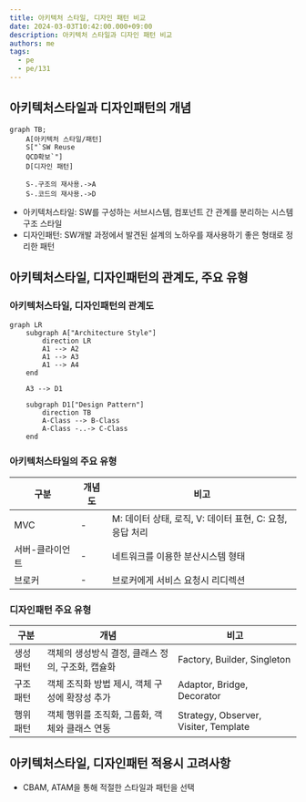 ```yaml
---
title: 아키텍처 스타일, 디자인 패턴 비교
date: 2024-03-03T10:42:00.000+09:00
description: 아키텍처 스타일과 디자인 패턴 비교
authors: me
tags:
  - pe
  - pe/131
---
```


## 아키텍처스타일과 디자인패턴의 개념

```mermaid
graph TB;
    A[아키텍처 스타일/패턴]
    S["`SW Reuse
    QCD확보`"]
    D[디자인 패턴]

    S-.구조의 재사용.->A
    S-.코드의 재사용.->D
```

- 아키텍처스타일: SW를 구성하는 서브시스템, 컴포넌트 간 관계를 분리하는 시스템 구조 스타일
- 디자인패턴: SW개발 과정에서 발견된 설계의 노하우를 재사용하기 좋은 형태로 정리한 패턴

## 아키텍처스타일, 디자인패턴의 관계도, 주요 유형

### 아키텍처스타일, 디자인패턴의 관계도

```mermaid
graph LR
    subgraph A["Architecture Style"]
        direction LR
        A1 --> A2
        A1 --> A3
        A1 --> A4
    end

    A3 --> D1

    subgraph D1["Design Pattern"]
        direction TB
        A-Class --> B-Class
        A-Class -..-> C-Class
    end
```

### 아키텍처스타일의 주요 유형

| 구분            | 개념도 | 비고                                                     |
| --------------- | ------ | -------------------------------------------------------- |
| MVC             | -      | M: 데이터 상태, 로직, V: 데이터 표현, C: 요청, 응답 처리 |
| 서버-클라이언트 | -      | 네트워크를 이용한 분산시스템 형태                        |
| 브로커          | -      | 브로커에게 서비스 요청시 리디렉션                        |

### 디자인패턴 주요 유형

| 구분     | 개념                                              | 비고                                  |
| -------- | ------------------------------------------------- | ------------------------------------- |
| 생성패턴 | 객체의 생성방식 결정, 클래스 정의, 구조화, 캡슐화 | Factory, Builder, Singleton           |
| 구조패턴 | 객체 조직화 방법 제시, 객체 구성에 확장성 추가    | Adaptor, Bridge, Decorator            |
| 행위패턴 | 객체 행위를 조직화, 그룹화, 객체와 클래스 연동    | Strategy, Observer, Visiter, Template |

## 아키텍처스타일, 디자인패턴 적용시 고려사항

- CBAM, ATAM을 통해 적절한 스타일과 패턴을 선택
